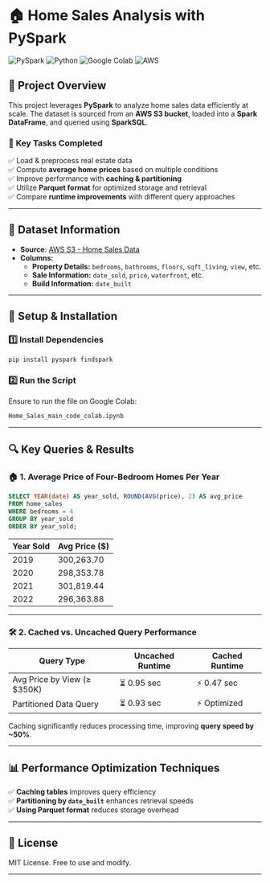 # 🏠 Home Sales Analysis with PySpark

![PySpark](https://img.shields.io/badge/PySpark-Big%20Data-orange?logo=apachespark)
![Python](https://img.shields.io/badge/Python-Data%20Processing-blue?logo=python)
![Google Colab](https://img.shields.io/badge/Google%20Colab-Notebook-blue?logo=googlecolab&logoColor=white)
![AWS](https://img.shields.io/badge/AWS-S3%20Data-green?logo=amazonaws)

## 📌 Project Overview
This project leverages **PySpark** to analyze home sales data efficiently at scale. The dataset is sourced from an **AWS S3 bucket**, loaded into a **Spark DataFrame**, and queried using **SparkSQL**.

### 🚀 **Key Tasks Completed**
✅ Load & preprocess real estate data  
✅ Compute **average home prices** based on multiple conditions  
✅ Improve performance with **caching & partitioning**  
✅ Utilize **Parquet format** for optimized storage and retrieval  
✅ Compare **runtime improvements** with different query approaches  

---

## 📂 **Dataset Information**
- **Source**: [AWS S3 - Home Sales Data](https://2u-data-curriculum-team.s3.amazonaws.com/dataviz-classroom/v1.2/22-big-data/home_sales_revised.csv)
- **Columns:**
  - **Property Details:** `bedrooms`, `bathrooms`, `floors`, `sqft_living`, `view`, etc.
  - **Sale Information:** `date_sold`, `price`, `waterfront`, etc.
  - **Build Information:** `date_built`

---

## 🔧 **Setup & Installation**
### 1️⃣ Install Dependencies
```bash
pip install pyspark findspark
```

### 2️⃣ Run the Script
Ensure to run the file on Google Colab:
```bash
Home_Sales_main_code_colab.ipynb
```

---

## 🔍 **Key Queries & Results**
### 🏠 **1. Average Price of Four-Bedroom Homes Per Year**
```sql
SELECT YEAR(date) AS year_sold, ROUND(AVG(price), 2) AS avg_price
FROM home_sales
WHERE bedrooms = 4
GROUP BY year_sold
ORDER BY year_sold;
```
| Year Sold | Avg Price ($) |
|-----------|--------------|
| 2019      | 300,263.70   |
| 2020      | 298,353.78   |
| 2021      | 301,819.44   |
| 2022      | 296,363.88   |

---

### 🛠 **2. Cached vs. Uncached Query Performance**
| Query Type | **Uncached Runtime** | **Cached Runtime** |
|------------|------------------|----------------|
| Avg Price by View (≥ $350K) | ⏳ 0.95 sec | ⚡ 0.47 sec |
| Partitioned Data Query | ⏳ 0.93 sec | ⚡ Optimized |

Caching significantly reduces processing time, improving **query speed by ~50%**.

---

## 📊 **Performance Optimization Techniques**
✅ **Caching tables** improves query efficiency  
✅ **Partitioning by `date_built`** enhances retrieval speeds  
✅ **Using Parquet format** reduces storage overhead  

---

## 📄 **License**
MIT License. Free to use and modify.

---

